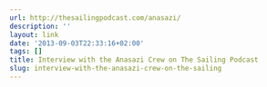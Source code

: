 ```yaml
---
url: http://thesailingpodcast.com/anasazi/
description: ''
layout: link
date: '2013-09-03T22:33:16+02:00'
tags: []
title: Interview with the Anasazi Crew on The Sailing Podcast
slug: interview-with-the-anasazi-crew-on-the-sailing
---
```

